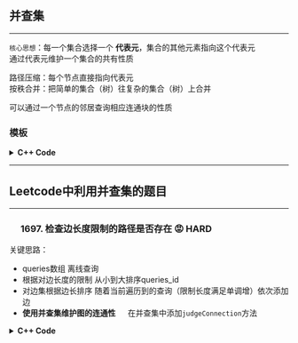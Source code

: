 ## 并查集
---
`核心思想`：每一个集合选择一个 **代表元**，集合的其他元素指向这个代表元  
通过代表元维护一个集合的共有性质  

路径压缩：每个节点直接指向代表元  
按秩合并：把简单的集合（树）往复杂的集合（树）上合并  

可以通过一个节点的邻居查询相应连通块的性质

### **模板**
<details>
<summary> <b> C++ Code</b> </summary>

``` c++
class UnionFind {
public:
    vector<int> father; // 代表元
    vector<int> size; // 秩
    int n; // 节点树
    int comp_cnt; // 集合数

    UnionFind(int _n) : n(_n), comp_cnt(_n), father(_n), size(_n, 1){
        iota(father.begin(), father.end(), 0);
    }
    int find(int x) // 更新并返回father[x]
    {
        if(x != father[x])
            father[x] = find(father[x]);
        return father[x];
    }
    bool unite(int x, int y)
    {
        x = find(x);
        y = find(y);
        cout<<"unite "<<x<<" "<<y<<endl;
        if(x == y)
            return false;
        if(size[x] < size[y])
            swap(x, y);
        father[y] = x;
        size[x] += size[y];
        comp_cnt--;
        return true;
    }
};
```
</details>

---
## Leetcode中利用并查集的题目

---
### &emsp; 1697. 检查边长度限制的路径是否存在 :rage: HARD
关键思路：
- queries数组 离线查询
- 根据对边长度的限制 从小到大排序queries_id
- 对边集根据边长排序 随着当前遍历到的查询（限制长度满足单调增）依次添加边
- <b>使用并查集维护图的连通性</b> &emsp; 在并查集中添加`judgeConnection`方法

<details> 
<summary> <b>C++ Code</b> </summary>

```c++
class UnionFind {
public:
    vector<int> father; // 代表元
    vector<int> size; // 秩
    int n; // 节点树
    int comp_cnt; // 集合数

    UnionFind(int _n) : n(_n), comp_cnt(_n), father(_n), size(_n, 1){
        iota(father.begin(), father.end(), 0);
    }
    int find(int x) // 更新并返回father[x]
    {
        if(x != father[x])
            father[x] = find(father[x]);
        return father[x];
    }
    bool unite(int x, int y)
    {
        x = find(x);
        y = find(y);
        cout<<"unite "<<x<<" "<<y<<endl;
        if(x == y)
            return false;
        if(size[x] < size[y])
            swap(x, y);
        father[y] = x;
        size[x] += size[y];
        comp_cnt--;
        return true;
    }
    bool judgeConnection(int x, int y) // 使用并查集判断连通性
    {
        x = find(x);
        y = find(y);
        return x == y;
    }
};
class Solution {
public:
    vector<bool> distanceLimitedPathsExist(int n, vector<vector<int>>& edgeList, vector<vector<int>>& queries) {
        vector<int> q_id(queries.size());
        iota(q_id.begin(), q_id.end(), 0);
        // 对queries的id依limit增序排序
        sort(q_id.begin(), q_id.end(), [&](int i, int j){
            return queries[i][2] < queries[j][2];
        });

        // 将edgeList依dis增序排序
        sort(edgeList.begin(), edgeList.end(), [](const auto& e1, const auto& e2){
            return e1[2] < e2[2];
        });

        UnionFind uf(n);
        int i = 0; // edgeList的指针
        vector<bool> ans(queries.size());
        for(int query : q_id)
        {
            while(i < edgeList.size() && edgeList[i][2] < queries[query][2]) // 根据当前query 添加满足条件的边 连接图
            {
                uf.unite(edgeList[i][0], edgeList[i][1]);
                i++;
            }
            ans[query] = uf.judgeConnection(queries[query][0], queries[query][1]);
        }
        return ans;
    }
};
```
</details>
